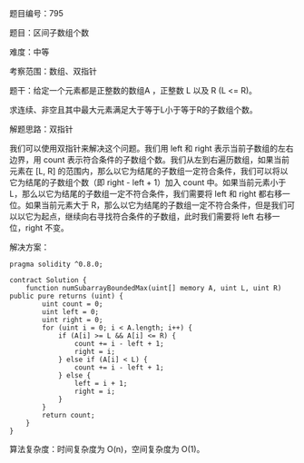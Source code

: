 题目编号：795

题目：区间子数组个数

难度：中等

考察范围：数组、双指针

题干：给定一个元素都是正整数的数组A ，正整数 L 以及 R (L <= R)。

求连续、非空且其中最大元素满足大于等于L小于等于R的子数组个数。

解题思路：双指针

我们可以使用双指针来解决这个问题。我们用 left 和 right 表示当前子数组的左右边界，用 count 表示符合条件的子数组个数。我们从左到右遍历数组，如果当前元素在 [L, R] 的范围内，那么以它为结尾的子数组一定符合条件，我们可以将以它为结尾的子数组个数（即 right - left + 1）加入 count 中。如果当前元素小于 L，那么以它为结尾的子数组一定不符合条件，我们需要将 left 和 right 都右移一位。如果当前元素大于 R，那么以它为结尾的子数组一定不符合条件，但是我们可以以它为起点，继续向右寻找符合条件的子数组，此时我们需要将 left 右移一位，right 不变。

解决方案：

```solidity
pragma solidity ^0.8.0;

contract Solution {
    function numSubarrayBoundedMax(uint[] memory A, uint L, uint R) public pure returns (uint) {
        uint count = 0;
        uint left = 0;
        uint right = 0;
        for (uint i = 0; i < A.length; i++) {
            if (A[i] >= L && A[i] <= R) {
                count += i - left + 1;
                right = i;
            } else if (A[i] < L) {
                count += i - left + 1;
            } else {
                left = i + 1;
                right = i;
            }
        }
        return count;
    }
}
```

算法复杂度：时间复杂度为 O(n)，空间复杂度为 O(1)。